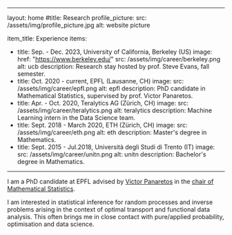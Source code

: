  ---
layout: home
#title: Research
profile_picture:
  src: /assets/img/profile_picture.jpg
  alt: website picture

 
item_title: Experience
items:
  - title: Sep. - Dec. 2023, University of California, Berkeley (US)
    image:
      href: "https://www.berkeley.edu/"
      src: /assets/img/career/berkeley.png
      alt: ucb
    description:  Research stay hosted by prof. Steve Evans, fall semester.
  - title: Oct. 2020 - current,  EPFL (Lausanne, CH)
    image:
      src: /assets/img/career/epfl.png
      alt: epfl
    description:  PhD candidate in Mathematical Statistics, supervised by prof. Victor Panaretos.
  - title: Apr. - Oct. 2020,   Teralytics AG (Zürich, CH)
    image:
      src: /assets/img/career/teralytics.png
      alt: teralytics
    description: Machine Learning intern in the Data Science team.
  - title: Sept. 2018 - March 2020, ETH (Zürich, CH)
    image:
      src: /assets/img/career/eth.png
      alt: eth
    description:  Master's degree in Mathematics.
  - title: Sept. 2015 - Jul.2018,   Università degli Studi di Trento (IT)
    image:
      src: /assets/img/career/unitn.png
      alt: unitn
    description:  Bachelor's degree in Mathematics.

    
---

<p>
  I am a PhD candidate at EPFL advised by <a href="https://people.epfl.ch/victor.panaretos">Victor Panaretos</a> in the <a href="https://www.epfl.ch/labs/smat/">chair of Mathematical Statistics</a>.
<p>
    
<p>
I am interested in statistical inference for random processes and inverse problems arising in the context of optimal transport and functional data analysis. 
This often brings me in close contact with pure/applied probability, optimisation and data science.
</p>

<!--
<p>
<a href="https://drive.google.com/file/d/1_PYzH8-wOuT78wAKTPdkZmi2g8Ji8mOA/view">Full CV.</a>
</p>
-->

<!-- <br/><br/>
  
  
<p>
  <h4>My research interests</h4>
<p> -->
  






